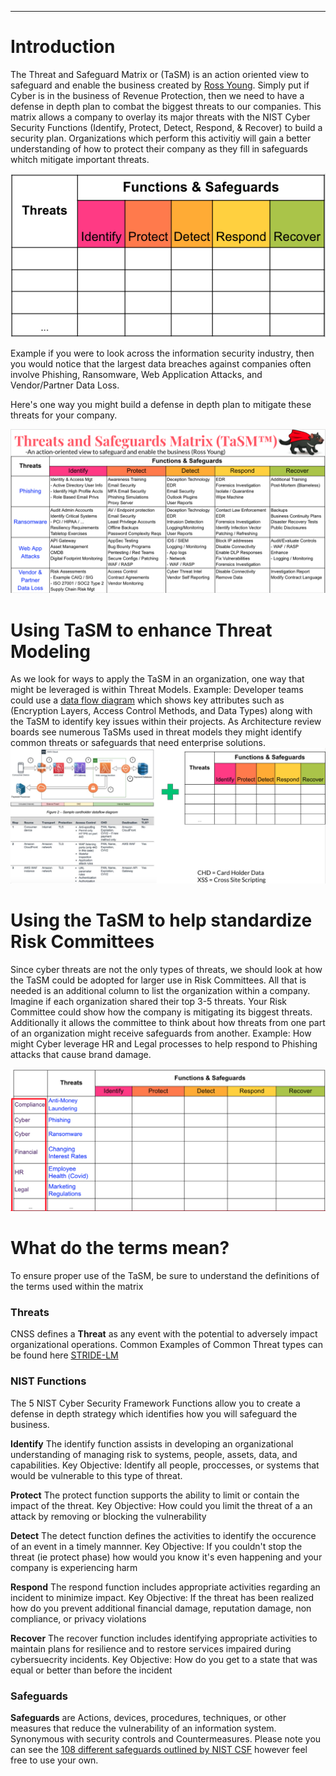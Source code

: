 ---
# Introduction
The Threat and Safeguard Matrix or (TaSM) is an action oriented view to safeguard and enable the business created by [Ross Young](https://www.linkedin.com/in/mrrossyoung/).  Simply put if Cyber is in the business of Revenue Protection, then we need to have a defense in depth plan to combat the biggest threats to our companies.  This matrix allows a company to overlay its major threats with the NIST Cyber Security Functions (Identify, Protect, Detect, Respond, & Recover) to build a security plan.  Organizations which perform this activitiy will gain a better understanding of how to protect their company as they fill in safeguards whitch mitigate important threats.  

![Threat and Safeguard Matrix](assets/images/EmptyTaSM.png)

Example if you were to look across the information security industry, then you would notice that the largest data breaches against companies often involve Phishing, Ransomware, Web Application Attacks, and Vendor/Partner Data Loss. 

Here's one way you might build a defense in depth plan to mitigate these threats for your company.

![Completed Threat and Safeguard Matrix](assets/images/CompletedTaSM.png)

# Using TaSM to enhance Threat Modeling
As we look for ways to apply the TaSM in an organization, one way that might be leveraged is within Threat Models.  Example: Developer teams could use a [data flow diagram](https://d1.awsstatic.com/whitepapers/compliance/pci-dss-compliance-on-aws.pdf?did=wp_card&trk=wp_card) which shows key attributes such as (Encryption Layers, Access Control Methods, and Data Types) along with the TaSM to identify key issues within their projects.  As Architecture review boards see numerous TaSMs used in threat models they might identify common threats or safeguards that need enterprise solutions.
![Threat Modeling](assets/images/ThreatModeling.png)

# Using the TaSM to help standardize Risk Committees
Since cyber threats are not the only types of threats, we should look at how the TaSM could be adopted for larger use in Risk Committees.  All that is needed is an additional column to list the organization within a company.  Imagine if each organization shared their top 3-5 threats.  Your Risk Committee could show how the company is mitigating its biggest threats.  Additionally it allows the committee to think about how threats from one part of an organization might receive safeguards from another.  Example: How might Cyber leverage HR and Legal processes to help respond to Phishing attacks that cause brand damage.

![TaSM in Risk Committees](assets/images/TaSMRiskCommittee.png)

# What do the terms mean?
To ensure proper use of the TaSM, be sure to understand the definitions of the terms used within the matrix

### Threats
CNSS defines a **Threat** as any event with the potential to adversely impact organizational operations.
Common Examples of Common Threat types can be found here [STRIDE-LM](assets/images/StrideLM.png "STRIDE-LM")

### NIST Functions
The 5 NIST Cyber Security Framework Functions allow you to create a defense in depth strategy which identifies how you will safeguard the business.  

**Identify**
The identify function assists in developing an organizational understanding of managing risk to systems, people, assets, data, and capabilities.  Key Objective: Identify all people, proccesses, or systems that would be vulnerable to this type of threat.  

**Protect**
The protect function supports the ability to limit or contain the impact of the threat. Key Objective: How could you limit the threat of a an attack by removing or blocking the vulnerability

**Detect**
The detect function defines the activities to identify the occurence of an event in a timely mannner.  Key Objective: If you couldn't stop the threat (ie protect phase) how would you know it's even happening and your company is experiencing harm

**Respond**
The respond function includes appropriate activities regarding an incident to minimize impact.  Key Objective: If the threat has been realized how do you prevent additional financial damage, reputation damage, non compliance, or privacy violations 

**Recover**
The recover function includes identifying appropriate activities to maintain plans for resilience and to restore services impaired during cybersuecrity incidents.  Key Objective: How do you get to a state that was equal or better than before the incident

### Safeguards
**Safeguards** are Actions, devices, procedures, techniques, or other measures that reduce the vulnerability of an information system. Synonymous with security controls and Countermeasures.  Please note you can see the [108 different safeguards outlined by NIST CSF](https://github.com/OWASP/www-project-threat-and-safeguard-matrix/blob/main/Nist_CSF_Safeguards) however feel free to use your own.
